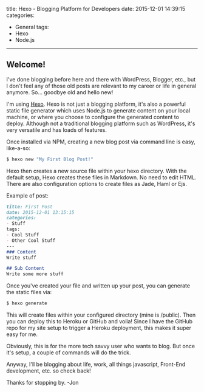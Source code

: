 title: Hexo - Blogging Platform for Developers
date: 2015-12-01 14:39:15
categories:
- General
tags:
- Hexo
- Node.js
---
## Welcome!

I've done blogging before here and there with WordPress, Blogger, etc., but I don't feel any of those old posts are relevant to my career or life in general anymore. So... goodbye old and hello new!

I'm using [Hexo](http://hexo.io/). Hexo is not just a blogging platform, it's also a powerful static file generator which uses Node.js to generate content on your local machine, or where you choose to configure the generated content to deploy. Although not a traditional blogging platform such as WordPress, it's very versatile and has loads of features.

Once installed via NPM, creating a new blog post via command line is easy, like-a-so:
``` bash
$ hexo new "My First Blog Post!"
```

Hexo then creates a new source file within your hexo directory. With the default setup, Hexo creates these files in Markdown. No need to edit HTML. There are also configuration options to create files as Jade, Haml or Ejs.

Example of post:
``` markdown
title: First Post
date: 2015-12-01 13:15:15
categories:
- Stuff
tags:
- Cool Stuff
- Other Cool Stuff
---
### Content
Write stuff

## Sub Content
Write some more stuff
```

Once you've created your file and written up your post, you can generate the static files via:
``` bash
$ hexo generate
```

This will create files within your configured directory (mine is /public).
Then you can deploy this to Heroku or GitHub and voila! Since I have the GitHub repo for my site setup to trigger a Heroku deployment, this makes it super easy for me.

Obviously, this is for the more tech savvy user who wants to blog. But once it's setup, a couple of commands will do the trick.

Anyway, I'll be blogging about life, work, all things javascript, Front-End development, etc. so check back!

Thanks for stopping by.
-Jon

